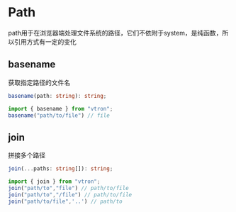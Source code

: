 # Path

path用于在浏览器端处理文件系统的路径，它们不依附于system，是纯函数，所以引用方式有一定的变化

## basename

获取指定路径的文件名

```typescript
basename(path: string): string;

import { basename } from "vtron";
basename("path/to/file") // file
```

## join

拼接多个路径

```typescript
join(...paths: string[]): string;

import { join } from "vtron";
join("path/to","file") // path/to/file
join("path/to","/file") // path/to/file
join("path/to/file",'..') // path/to
```

